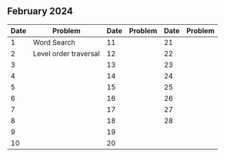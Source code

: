 ## February 2024

| Date | Problem               | Date | Problem | Date | Problem |
| ---- | --------------------- | ---- | ------- | ---- | ------- |
| 1    | Word Search           | 11   |         | 21   |         |
| 2    | Level order traversal | 12   |         | 22   |         |
| 3    |                       | 13   |         | 23   |         |
| 4    |                       | 14   |         | 24   |         |
| 5    |                       | 15   |         | 25   |         |
| 6    |                       | 16   |         | 26   |         |
| 7    |                       | 17   |         | 27   |         |
| 8    |                       | 18   |         | 28   |         |
| 9    |                       | 19   |         |      |         |
| 10   |                       | 20   |         |      |         |
